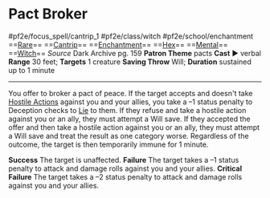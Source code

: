 # Pact Broker
#pf2e/focus_spell/cantrip_1 #pf2e/class/witch #pf2e/school/enchantment 
==[Rare](Rare.md)== ==[Cantrip](Cantrip.md)== ==[Enchantment](Enchantment.md)== ==[Hex](Hex.md)== ==[Mental](Mental.md)== ==[Witch](Witch.md)==
*Source* Dark Archive pg. 159
**Patron Theme** pacts
**Cast** ► verbal
**Range** 30 feet; **Targets** 1 creature
**Saving Throw** Will; **Duration** sustained up to 1 minute

---
You offer to broker a pact of peace. If the target accepts and doesn't take [Hostile Actions](Hostile%20Actions.md) against you and your allies, you take a –1 status penalty to Deception checks to [Lie](Lie.md) to them. If they refuse and take a hostile action against you or an ally, they must attempt a Will save. If they accepted the offer and then take a hostile action against you or an ally, they must attempt a Will save and treat the result as one category worse. Regardless of the outcome, the target is then temporarily immune for 1 minute.

**Success** The target is unaffected.
**Failure** The target takes a –1 status penalty to attack and damage rolls against you and your allies.
**Critical Failure** The target takes a –2 status penalty to attack and damage rolls against you and your allies.